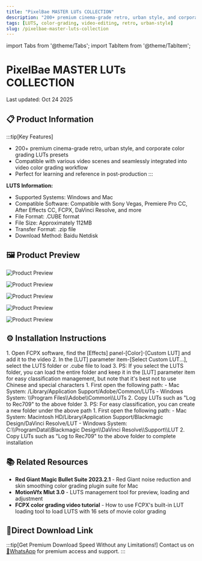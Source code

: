 ```yaml
---
title: "PixelBae MASTER LUTs COLLECTION"
description: "200+ premium cinema-grade retro, urban style, and corporate color grading LUTs presets for video post-production"
tags: [LUTS, color-grading, video-editing, retro, urban-style]
slug: /pixelbae-master-luts-collection
---
```


import Tabs from '@theme/Tabs';
import TabItem from '@theme/TabItem';

# PixelBae MASTER LUTs COLLECTION

Last updated: Oct 24 2025

## 📋 Product Information

:::tip[Key Features]
- 200+ premium cinema-grade retro, urban style, and corporate color grading LUTs presets
- Compatible with various video scenes and seamlessly integrated into video color grading workflow
- Perfect for learning and reference in post-production
:::

**LUTS Information:**
- Supported Systems: Windows and Mac
- Compatible Software: Compatible with Sony Vegas, Premiere Pro CC, After Effects CC, FCPX, DaVinci Resolve, and more
- File Format: .CUBE format
- File Size: Approximately 112MB
- Transfer Format: .zip file
- Download Method: Baidu Netdisk

## 🖼️ Product Preview

![Product Preview](https://www.vfx123.com/wp-content/uploads/2025/08/1754122800-46bb6a7ec87a239.webp)

![Product Preview](https://www.vfx123.com/wp-content/uploads/2025/08/1754122810-d15d0ed206b88d2.webp)

![Product Preview](https://www.vfx123.com/wp-content/uploads/2025/08/1754122818-1f2c23d64abe855.webp)

![Product Preview](https://www.vfx123.com/wp-content/uploads/2025/08/1754122824-25dfb3b23a67d20.webp)

![Product Preview](https://www.vfx123.com/wp-content/uploads/2025/08/1754122833-6c0115faa1be45d.webp)

## ⚙️ Installation Instructions

<Tabs>
<TabItem value="fcpx" label="Final Cut Pro X">
  1. Open FCPX software, find the [Effects] panel-[Color]-[Custom LUT] and add it to the video
  2. In the [LUT] parameter item-[Select Custom LUT...], select the LUTS folder or .cube file to load
  3. PS: If you select the LUTS folder, you can load the entire folder and keep it in the [LUT] parameter item for easy classification management, but note that it's best not to use Chinese and special characters
</TabItem>
<TabItem value="premiere" label="Premiere Pro">
  1. First open the following path:
     - Mac System: /Library/Application Support/Adobe/Common/LUTs
     - Windows System: \\Program Files\\Adobe\\Common\\LUTs
  2. Copy LUTs such as "Log to Rec709" to the above folder
  3. PS: For easy classification, you can create a new folder under the above path
</TabItem>
<TabItem value="resolve" label="DaVinci Resolve">
  1. First open the following path:
     - Mac System: Macintosh HD/Library/Application Support/Blackmagic Design/DaVinci Resolve/LUT
     - Windows System: C:\\ProgramData\\Blackmagic Design\\DaVinci Resolve\\Support\\LUT
  2. Copy LUTs such as "Log to Rec709" to the above folder to complete installation
</TabItem>
</Tabs>

## 📚 Related Resources

- **Red Giant Magic Bullet Suite 2023.2.1** - Red Giant noise reduction and skin smoothing color grading plugin suite for Mac
- **MotionVfx Mlut 3.0** - LUTS management tool for preview, loading and adjustment
- **FCPX color grading video tutorial** - How to use FCPX's built-in LUT loading tool to load LUTS with 16 sets of movie color grading

## 🚀Direct Download Link

:::tip[Get Premium Download Speed Without any Limitations!]
Contact us on [💬WhatsApp](https://wa.me/+8613237610083) for premium  access and support.
:::
